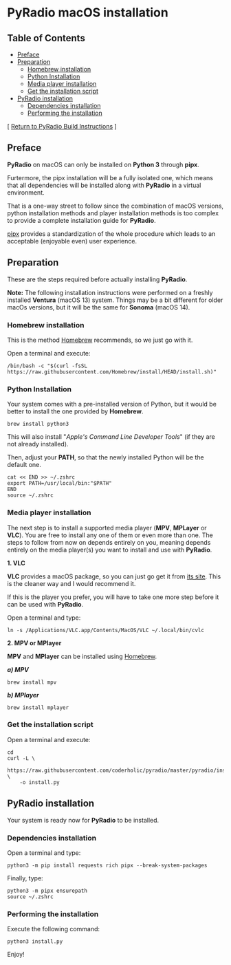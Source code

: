 # PyRadio macOS installation

## Table of Contents
<!-- vim-markdown-toc Marked -->

* [Preface](#preface)
* [Preparation](#preparation)
    * [Homebrew installation](#homebrew-installation)
    * [Python Installation](#python-installation)
    * [Media player installation](#media-player-installation)
    * [Get the installation script](#get-the-installation-script)
* [PyRadio installation](#pyradio-installation)
    * [Dependencies installation](#dependencies-installation)
    * [Performing the installation](#performing-the-installation)

<!-- vim-markdown-toc -->

[ [Return to PyRadio Build Instructions](build.md#installation-guides) ]

## Preface

**PyRadio** on macOS can only be installed on **Python 3** through **pipx**.

Furtermore, the pipx installation will be a fully isolated one, which means that all dependencies will be installed along with **PyRadio** in a virtual environment.

That is a one-way street to follow since the combination of macOS versions, python installation methods and player installation methods is too complex to provide a complete installation guide for **PyRadio**.

[pipx](https://pypa.github.io/pipx/) provides a standardization of the whole procedure which leads to an acceptable (enjoyable even) user experience.

## Preparation

These are the steps required before actually installing **PyRadio**.

**Note:** The following installation instructions were performed on a freshly installed **Ventura** (macOS 13) system. Things may be a bit different for older macOs versions, but it will be the same for **Sonoma** (macOS 14).

### Homebrew installation

This is the method [Homebrew](https://brew.sh) recommends, so we just go with it.

Open a terminal and execute:

<!-- START OF BREW LINK-->
```
/bin/bash -c "$(curl -fsSL https://raw.githubusercontent.com/Homebrew/install/HEAD/install.sh)"
```
<!-- END OF BREW LINK-->

### Python Installation

Your system comes with a pre-installed version of Python, but it would be better to install the one provided by **Homebrew**.

    brew install python3

This will also install "*Apple's Command Line Developer Tools*" (if they are not already installed).


Then, adjust your **PATH**, so that the newly installed Python will be the default one.

```
cat << END >> ~/.zshrc
export PATH=/usr/local/bin:"$PATH"
END
source ~/.zshrc
```

### Media player installation

The next step is to install a supported media player (**MPV**, **MPLayer** or **VLC**). You are free to install any one of them or even more than one. The steps to follow from now on depends entirely on you, meaning depends entirely on the media player(s) you want to install and use with **PyRadio**.

**1\. VLC**

**VLC** provides a macOS package, so you can just go get it from [its site](https://www.videolan.org/vlc/). This is the cleaner way and I would recommend it.

If this is the player you prefer, you will have to take one more step before it can be used with **PyRadio**.

Open a terminal and type:

    ln -s /Applications/VLC.app/Contents/MacOS/VLC ~/.local/bin/cvlc


**2\. MPV or MPlayer**

**MPV** and **MPlayer** can be installed using [Homebrew](https://brew.sh).

***a)  MPV***

    brew install mpv

***b) MPlayer***

    brew install mplayer

### Get the installation script

Open a terminal and execute:

```
cd
curl -L \
    https://raw.githubusercontent.com/coderholic/pyradio/master/pyradio/install.py \
    -o install.py
```

## PyRadio installation

Your system is ready now for **PyRadio** to be installed.

### Dependencies installation

Open a terminal and type:

    python3 -m pip install requests rich pipx --break-system-packages

Finally, type:

    python3 -m pipx ensurepath
    source ~/.zshrc

### Performing the installation

Execute the following command:

    python3 install.py

Enjoy!

